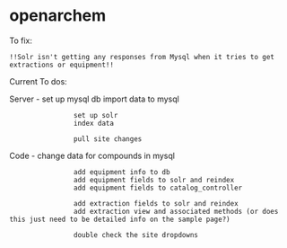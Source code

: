 # openarchem

To fix:

	!!Solr isn't getting any responses from Mysql when it tries to get extractions or equipment!!

Current To dos:


Server	- set up mysql db
					import data to mysql

					set up solr
					index data

					pull site changes

Code		-	change data for compounds in mysql

					add equipment info to db
					add equipment fields to solr and reindex
					add equipment fields to catalog_controller

					add extraction fields to solr and reindex
					add	extraction view and associated methods (or does this just need to be detailed info on the sample page?)

					double check the site dropdowns
